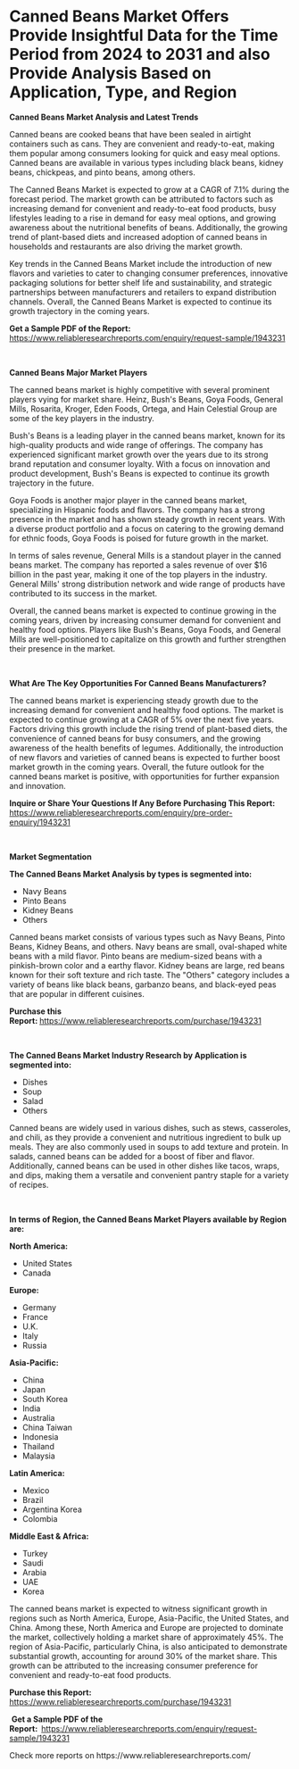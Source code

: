 <p><h1>Canned Beans Market Offers Provide Insightful Data for the Time Period from 2024 to 2031 and also Provide Analysis Based on Application, Type, and Region</h1></p><p><strong>Canned Beans Market Analysis and Latest Trends</strong></p>
<p><p>Canned beans are cooked beans that have been sealed in airtight containers such as cans. They are convenient and ready-to-eat, making them popular among consumers looking for quick and easy meal options. Canned beans are available in various types including black beans, kidney beans, chickpeas, and pinto beans, among others.</p><p>The Canned Beans Market is expected to grow at a CAGR of 7.1% during the forecast period. The market growth can be attributed to factors such as increasing demand for convenient and ready-to-eat food products, busy lifestyles leading to a rise in demand for easy meal options, and growing awareness about the nutritional benefits of beans. Additionally, the growing trend of plant-based diets and increased adoption of canned beans in households and restaurants are also driving the market growth.</p><p>Key trends in the Canned Beans Market include the introduction of new flavors and varieties to cater to changing consumer preferences, innovative packaging solutions for better shelf life and sustainability, and strategic partnerships between manufacturers and retailers to expand distribution channels. Overall, the Canned Beans Market is expected to continue its growth trajectory in the coming years.</p></p>
<p><strong>Get a Sample PDF of the Report:&nbsp;</strong> <a href="https://www.reliableresearchreports.com/enquiry/request-sample/1943231">https://www.reliableresearchreports.com/enquiry/request-sample/1943231</a></p>
<p>&nbsp;</p>
<p><strong>Canned Beans Major Market Players</strong></p>
<p><p>The canned beans market is highly competitive with several prominent players vying for market share. Heinz, Bush's Beans, Goya Foods, General Mills, Rosarita, Kroger, Eden Foods, Ortega, and Hain Celestial Group are some of the key players in the industry.</p><p>Bush's Beans is a leading player in the canned beans market, known for its high-quality products and wide range of offerings. The company has experienced significant market growth over the years due to its strong brand reputation and consumer loyalty. With a focus on innovation and product development, Bush's Beans is expected to continue its growth trajectory in the future.</p><p>Goya Foods is another major player in the canned beans market, specializing in Hispanic foods and flavors. The company has a strong presence in the market and has shown steady growth in recent years. With a diverse product portfolio and a focus on catering to the growing demand for ethnic foods, Goya Foods is poised for future growth in the market.</p><p>In terms of sales revenue, General Mills is a standout player in the canned beans market. The company has reported a sales revenue of over $16 billion in the past year, making it one of the top players in the industry. General Mills' strong distribution network and wide range of products have contributed to its success in the market.</p><p>Overall, the canned beans market is expected to continue growing in the coming years, driven by increasing consumer demand for convenient and healthy food options. Players like Bush's Beans, Goya Foods, and General Mills are well-positioned to capitalize on this growth and further strengthen their presence in the market.</p></p>
<p>&nbsp;</p>
<p><strong>What Are The Key Opportunities For Canned Beans Manufacturers?</strong></p>
<p><p>The canned beans market is experiencing steady growth due to the increasing demand for convenient and healthy food options. The market is expected to continue growing at a CAGR of 5% over the next five years. Factors driving this growth include the rising trend of plant-based diets, the convenience of canned beans for busy consumers, and the growing awareness of the health benefits of legumes. Additionally, the introduction of new flavors and varieties of canned beans is expected to further boost market growth in the coming years. Overall, the future outlook for the canned beans market is positive, with opportunities for further expansion and innovation.</p></p>
<p><strong>Inquire or Share Your Questions If Any Before Purchasing This Report:</strong> <a href="https://www.reliableresearchreports.com/enquiry/pre-order-enquiry/1943231">https://www.reliableresearchreports.com/enquiry/pre-order-enquiry/1943231</a></p>
<p>&nbsp;</p>
<p><strong>Market Segmentation</strong></p>
<p><strong>The Canned Beans Market Analysis by types is segmented into:</strong></p>
<p><ul><li>Navy Beans</li><li>Pinto Beans</li><li>Kidney Beans</li><li>Others</li></ul></p>
<p><p>Canned beans market consists of various types such as Navy Beans, Pinto Beans, Kidney Beans, and others. Navy beans are small, oval-shaped white beans with a mild flavor. Pinto beans are medium-sized beans with a pinkish-brown color and a earthy flavor. Kidney beans are large, red beans known for their soft texture and rich taste. The "Others" category includes a variety of beans like black beans, garbanzo beans, and black-eyed peas that are popular in different cuisines.</p></p>
<p><strong>Purchase this Report:&nbsp;</strong><a href="https://www.reliableresearchreports.com/purchase/1943231">https://www.reliableresearchreports.com/purchase/1943231</a></p>
<p>&nbsp;</p>
<p><strong>The Canned Beans Market Industry Research by Application is segmented into:</strong></p>
<p><ul><li>Dishes</li><li>Soup</li><li>Salad</li><li>Others</li></ul></p>
<p><p>Canned beans are widely used in various dishes, such as stews, casseroles, and chili, as they provide a convenient and nutritious ingredient to bulk up meals. They are also commonly used in soups to add texture and protein. In salads, canned beans can be added for a boost of fiber and flavor. Additionally, canned beans can be used in other dishes like tacos, wraps, and dips, making them a versatile and convenient pantry staple for a variety of recipes.</p></p>
<p>&nbsp;</p>
<p><strong>In terms of Region, the Canned Beans Market Players available by Region are:</strong></p>
<p>
    <p> <strong> North America: </strong>
        <ul>
            <li>United States</li>
            <li>Canada</li>
        </ul>
        </p> 
    <p> <strong> Europe: </strong>
        <ul>
            <li>Germany</li>
            <li>France</li>
            <li>U.K.</li>
            <li>Italy</li>
            <li>Russia</li>
        </ul>
        </p> 
    <p> <strong> Asia-Pacific: </strong>
        <ul>
            <li>China</li>
            <li>Japan</li>
            <li>South Korea</li>
            <li>India</li>
            <li>Australia</li>
            <li>China Taiwan</li>
            <li>Indonesia</li>
            <li>Thailand</li>
            <li>Malaysia</li>
        </ul>
        </p> 
    <p> <strong> Latin America: </strong>
        <ul>
            <li>Mexico</li>
            <li>Brazil</li>
            <li>Argentina Korea</li>
            <li>Colombia</li>
        </ul>
        </p> 
    <p> <strong> Middle East & Africa: </strong>
        <ul>
            <li>Turkey</li>
            <li>Saudi</li>
            <li>Arabia</li>
            <li>UAE</li>
            <li>Korea</li>
        </ul>
    </p>
    </p>
<p><p>The canned beans market is expected to witness significant growth in regions such as North America, Europe, Asia-Pacific, the United States, and China. Among these, North America and Europe are projected to dominate the market, collectively holding a market share of approximately 45%. The region of Asia-Pacific, particularly China, is also anticipated to demonstrate substantial growth, accounting for around 30% of the market share. This growth can be attributed to the increasing consumer preference for convenient and ready-to-eat food products.</p></p>
<p><strong>Purchase this Report: </strong><a href="https://www.reliableresearchreports.com/purchase/1943231">https://www.reliableresearchreports.com/purchase/1943231</a></p>
<p>&nbsp;<strong>Get a Sample PDF of the Report:&nbsp;&nbsp;</strong><a href="https://www.reliableresearchreports.com/enquiry/request-sample/1943231">https://www.reliableresearchreports.com/enquiry/request-sample/1943231</a></p>
<p><strong></strong></p>
<p>Check more reports on https://www.reliableresearchreports.com/</p>